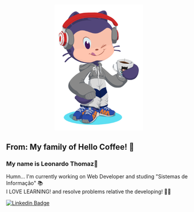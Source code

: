 <p align='center'><img width='240' src="https://github.com/LMThomaz/LMThomaz/blob/master/.github/octocatThom.png"/></p>

## From: My family of Hello Coffee! :speech_balloon:   
### My name is Leonardo Thomaz:bookmark:     
Humn... I'm currently working on Web Developer and studing "Sistemas de Informação" :books:   
I LOVE LEARNING! and resolve problems relative the developing!  :school_satchel::purple_heart:

[![Linkedin Badge](https://img.shields.io/badge/LinkedIn-blue?style=flat-square&logo=Linkedin&logoColor=white&link=https://www.linkedin.com/in/leonardo-thomaz/)](https://www.linkedin.com/in/leonardo-thomaz/)

